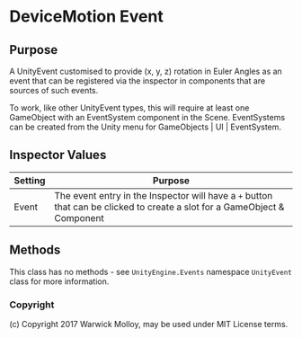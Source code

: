 # DeviceMotion Event

## Purpose
A UnityEvent customised to provide (x, y, z) rotation in Euler Angles as an
event that can be registered via the inspector in components that are
sources of such events.

To work, like other UnityEvent types, this will require at least one GameObject with an EventSystem component in the Scene.  EventSystems can be created from the Unity menu
for GameObjects | UI | EventSystem.

## Inspector Values
| Setting | Purpose                          |
|---------|----------------------------------|
| Event | The event entry in the Inspector will have a `+` button that can be clicked to create a slot for a GameObject & Component|Function registration. |

## Methods
This class has no methods - see `UnityEngine.Events` namespace `UnityEvent` class for more information.

### Copyright
(c) Copyright 2017 Warwick Molloy, may be used under MIT License terms.

